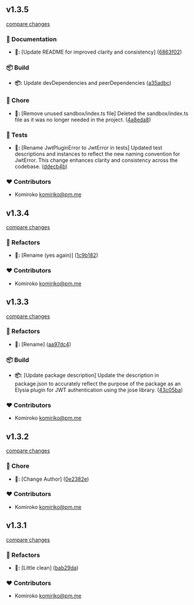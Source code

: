 
## v1.3.5

[compare changes](https://github.com/NowaraJS/elysia-jwt/compare/v1.3.4...v1.3.5)

### 📖 Documentation

- **📖:** [Update README for improved clarity and consistency] ([6863f02](https://github.com/NowaraJS/elysia-jwt/commit/6863f02))

### 📦 Build

- **📦:** Update devDependencies and peerDependencies ([a35adbc](https://github.com/NowaraJS/elysia-jwt/commit/a35adbc))

### 🦉 Chore

- **🦉:** [Remove unused sandbox/index.ts file] Deleted the sandbox/index.ts file as it was no longer needed in the project. ([4a8eda8](https://github.com/NowaraJS/elysia-jwt/commit/4a8eda8))

### 🧪 Tests

- **🧪:** [Rename JwtPluginError to JwtError in tests] Updated test descriptions and instances to reflect the new naming convention for JwtError. This change enhances clarity and consistency across the codebase. ([ddecb4b](https://github.com/NowaraJS/elysia-jwt/commit/ddecb4b))

### ❤️ Contributors

- Komiroko <komiriko@pm.me>

## v1.3.4

[compare changes](https://github.com/NowaraJS/elysia-jwt/compare/v1.3.3...v1.3.4)

### 🧹 Refactors

- **🧹:** [Rename (yes again)] ([1c9b182](https://github.com/NowaraJS/elysia-jwt/commit/1c9b182))

### ❤️ Contributors

- Komiroko <komiriko@pm.me>

## v1.3.3

[compare changes](https://github.com/NowaraJS/elysia-jwt/compare/v1.3.2...v1.3.3)

### 🧹 Refactors

- **🧹:** [Rename] ([aa97dc4](https://github.com/NowaraJS/elysia-jwt/commit/aa97dc4))

### 📦 Build

- **📦:** [Update package description] Update the description in package.json to accurately reflect the purpose of the package as an Elysia plugin for JWT authentication using the jose library. ([43c05ba](https://github.com/NowaraJS/elysia-jwt/commit/43c05ba))

### ❤️ Contributors

- Komiroko <komiriko@pm.me>

## v1.3.2

[compare changes](https://github.com/NowaraJS/elysia-jwt/compare/v1.3.1...v1.3.2)

### 🦉 Chore

- **🦉:** [Change Author] ([0e2382e](https://github.com/NowaraJS/elysia-jwt/commit/0e2382e))

### ❤️ Contributors

- Komiroko <komiriko@pm.me>

## v1.3.1

[compare changes](https://github.com/NowaraJS/elysia-jwt/compare/v1.3.0...v1.3.1)

### 🧹 Refactors

- **🧹:** [Little clean] ([bab29da](https://github.com/NowaraJS/elysia-jwt/commit/bab29da))

### ❤️ Contributors

- Komiroko <komiriko@pm.me>

